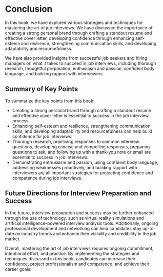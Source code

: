 # Conclusion

In this book, we have explored various strategies and techniques for mastering the art of job interviews. We have discussed the importance of creating a strong personal brand through crafting a standout resume and effective cover letter, developing confidence through enhancing self-esteem and resilience, strengthening communication skills, and developing adaptability and resourcefulness.

We have also provided insights from successful job seekers and hiring managers on what it takes to succeed in job interviews, including thorough research, thoughtful preparation, enthusiasm and passion, confident body language, and building rapport with interviewers.

Summary of Key Points
---------------------

To summarize the key points from this book:

* Creating a strong personal brand through crafting a standout resume and effective cover letter is essential to success in the job interview process.
* Enhancing self-esteem and resilience, strengthening communication skills, and developing adaptability and resourcefulness can help build confidence for job interviews.
* Thorough research, practicing responses to common interview questions, developing concise and compelling responses, preparing questions to ask, and following up with a thank-you note or email are essential to success in job interviews.
* Demonstrating enthusiasm and passion, using confident body language, addressing weaknesses proactively, and building rapport with interviewers are all important strategies for projecting confidence and competence during job interviews.

Future Directions for Interview Preparation and Success
-------------------------------------------------------

In the future, interview preparation and success may be further enhanced through the use of technology, such as virtual reality simulations and artificial intelligence-powered interview analysis tools. Additionally, ongoing professional development and networking can help candidates stay up-to-date on industry trends and enhance their visibility and credibility in the job market.

Overall, mastering the art of job interviews requires ongoing commitment, intentional effort, and practice. By implementing the strategies and techniques discussed in this book, candidates can increase their confidence, project professionalism and competence, and achieve their career goals.
